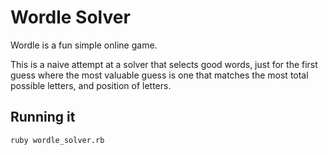 # Wordle Solver

Wordle is a fun simple online game.

This is a naive attempt at a solver that selects good words, just for the first guess where the most valuable guess is one that matches the most total possible letters, and position of letters.

## Running it

`ruby wordle_solver.rb`
